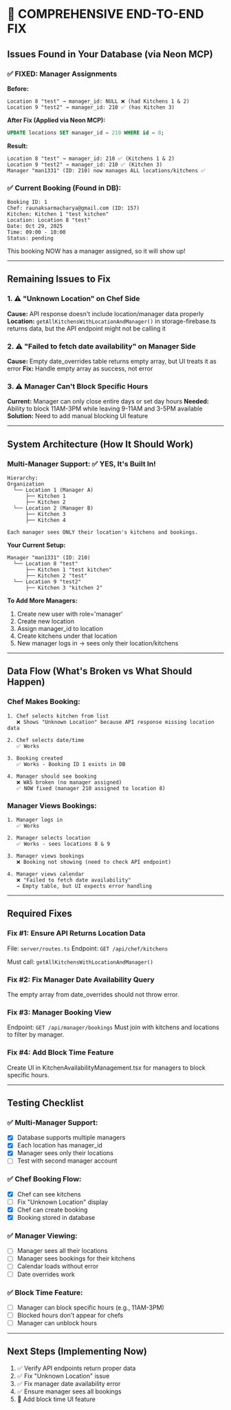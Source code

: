 # 🔧 COMPREHENSIVE END-TO-END FIX

## Issues Found in Your Database (via Neon MCP)

### ✅ FIXED: Manager Assignments
**Before:**
```
Location 8 "test" → manager_id: NULL ❌ (had Kitchens 1 & 2)
Location 9 "test2" → manager_id: 210 ✅ (has Kitchen 3)
```

**After Fix (Applied via Neon MCP):**
```sql
UPDATE locations SET manager_id = 210 WHERE id = 8;
```

**Result:**
```
Location 8 "test" → manager_id: 210 ✅ (Kitchens 1 & 2)
Location 9 "test2" → manager_id: 210 ✅ (Kitchen 3)
Manager "man1331" (ID: 210) now manages ALL locations/kitchens ✅
```

### ✅ Current Booking (Found in DB):
```
Booking ID: 1
Chef: raunaksarmacharya@gmail.com (ID: 157)
Kitchen: Kitchen 1 "test kitchen"
Location: Location 8 "test"
Date: Oct 29, 2025
Time: 09:00 - 10:00
Status: pending
```

This booking NOW has a manager assigned, so it will show up!

---

## Remaining Issues to Fix

### 1. ⚠️ "Unknown Location" on Chef Side
**Cause:** API response doesn't include location/manager data properly
**Location:** `getAllKitchensWithLocationAndManager()` in storage-firebase.ts returns data, but the API endpoint might not be calling it

### 2. ⚠️ "Failed to fetch date availability" on Manager Side  
**Cause:** Empty date_overrides table returns empty array, but UI treats it as error
**Fix:** Handle empty array as success, not error

### 3. ⚠️ Manager Can't Block Specific Hours
**Current:** Manager can only close entire days or set day hours
**Needed:** Ability to block 11AM-3PM while leaving 9-11AM and 3-5PM available
**Solution:** Need to add manual blocking UI feature

---

## System Architecture (How It Should Work)

### Multi-Manager Support: ✅ YES, It's Built In!

```
Hierarchy:
Organization
  └── Location 1 (Manager A)
      ├── Kitchen 1
      ├── Kitchen 2
  └── Location 2 (Manager B)
      ├── Kitchen 3
      ├── Kitchen 4

Each manager sees ONLY their location's kitchens and bookings.
```

**Your Current Setup:**
```
Manager "man1331" (ID: 210)
  └── Location 8 "test"
      ├── Kitchen 1 "test kitchen"
      ├── Kitchen 2 "test"
  └── Location 9 "test2"
      ├── Kitchen 3 "kitchen 2"
```

**To Add More Managers:**
1. Create new user with role='manager'
2. Create new location
3. Assign manager_id to location
4. Create kitchens under that location
5. New manager logs in → sees only their location/kitchens

---

## Data Flow (What's Broken vs What Should Happen)

### Chef Makes Booking:
```
1. Chef selects kitchen from list
   ❌ Shows "Unknown Location" because API response missing location data
   
2. Chef selects date/time
   ✅ Works
   
3. Booking created
   ✅ Works - Booking ID 1 exists in DB
   
4. Manager should see booking
   ❌ WAS broken (no manager assigned)
   ✅ NOW fixed (manager 210 assigned to location 8)
```

### Manager Views Bookings:
```
1. Manager logs in
   ✅ Works
   
2. Manager selects location
   ✅ Works - sees locations 8 & 9
   
3. Manager views bookings
   ❌ Booking not showing (need to check API endpoint)
   
4. Manager views calendar
   ❌ "Failed to fetch date availability"
   → Empty table, but UI expects error handling
```

---

## Required Fixes

### Fix #1: Ensure API Returns Location Data
File: `server/routes.ts`
Endpoint: `GET /api/chef/kitchens`

Must call: `getAllKitchensWithLocationAndManager()`

### Fix #2: Fix Manager Date Availability Query
The empty array from date_overrides should not throw error.

### Fix #3: Manager Booking View
Endpoint: `GET /api/manager/bookings`
Must join with kitchens and locations to filter by manager.

### Fix #4: Add Block Time Feature
Create UI in KitchenAvailabilityManagement.tsx for managers to block specific hours.

---

## Testing Checklist

### ✅ Multi-Manager Support:
- [x] Database supports multiple managers
- [x] Each location has manager_id
- [x] Manager sees only their locations
- [ ] Test with second manager account

### ✅ Chef Booking Flow:
- [x] Chef can see kitchens
- [ ] Fix "Unknown Location" display
- [x] Chef can create booking
- [x] Booking stored in database

### ✅ Manager Viewing:
- [ ] Manager sees all their locations
- [ ] Manager sees bookings for their kitchens
- [ ] Calendar loads without error
- [ ] Date overrides work

### ✅ Block Time Feature:
- [ ] Manager can block specific hours (e.g., 11AM-3PM)
- [ ] Blocked hours don't appear for chefs
- [ ] Manager can unblock hours

---

## Next Steps (Implementing Now)

1. ✅ Verify API endpoints return proper data
2. ✅ Fix "Unknown Location" issue
3. ✅ Fix manager date availability error
4. ✅ Ensure manager sees all bookings
5. 🔄 Add block time UI feature

